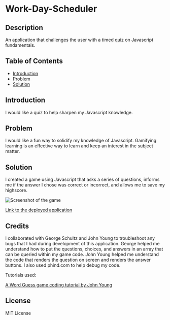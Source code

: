 # Work-Day-Scheduler

## Description

An application that challenges the user with a timed quiz on Javascript fundamentals.

## Table of Contents

- [Introduction](#introduction)
- [Problem](#problem)
- [Solution](#solution)

## Introduction

I would like a quiz to help sharpen my Javascript knowledge.

## Problem

I would like a fun way to solidify my knowledge of Javascript. Gamifying learning is an effective way to learn and keep an interest in the subject matter.

## Solution

I created a game using Javascript that asks a series of questions, informs me if the answer I chose was correct or incorrect, and allows me to save my highscore.

![Screenshot of the game](./assets/screenshot.png)

[Link to the deployed application](https://ktetsuyama.github.io/Code_Quiz/)

## Credits

I collaborated with George Schultz and John Young to troubleshoot any bugs that I had during development of this application. George helped me understand how to put the questions, choices, and answers in an array that can be queried within my game code. John Young helped me understand the code that renders the question on screen and renders the answer buttons. I also used phind.com to help debug my code.

Tutorials used:

[A Word Guess game coding tutorial by John Young](https://www.loom.com/share/29b038373f6243b6ad7a1883c6e0d0ee)

## License

MIT License
